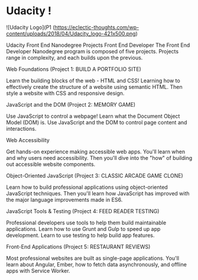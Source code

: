 # Udacity !     
![Udacity Logo](P1 (https://eclectic-thoughts.com/wp-content/uploads/2018/04/Udacity_logo-421x500.png)

Udacity Front End Nanodegree Projects
Front End Developer
The Front End Developer Nanodegree program is composed of five projects.  Projects range in complexity, and each builds upon the previous. 





Web Foundations (Project 1: BUILD A PORTFOLIO SITE)

Learn the building blocks of the web - HTML and CSS! Learning how to effectively create the structure of a website using semantic HTML. Then style a website with CSS and responsive design.




JavaScript and the DOM (Project 2: MEMORY GAME)

Use JavaScript to control a webpage! Learn what the Document Object Model (DOM) is. Use JavaScript and the DOM to control page content and interactions.




Web Accessibility

Get hands-on experience making accessible web apps. You'll learn when and why users need accessibility. Then you'll dive into the "how" of building out accessible website components.



Object-Oriented JavaScript (Project 3: CLASSIC ARCADE GAME CLONE)

Learn how to build professional applications using object-oriented JavaScript techniques. Then you'll learn how JavaScript has improved with the major language improvements made in ES6.




JavaScript Tools & Testing (Project 4: FEED READER TESTING)

Professional developers use tools to help them build maintainable applications. Learn how to use Grunt and Gulp to speed up app development. Learn to use testing to help build app features.




Front-End Applications (Project 5: RESTAURANT REVIEWS)

Most professional websites are built as single-page applications. You'll learn about Angular, Ember, how to fetch data asynchronously, and offline apps with Service Worker.


